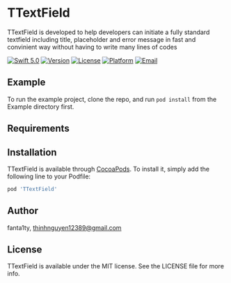 # TTextField
TTextField is developed to help developers can initiate a fully standard textfield including title, placeholder and error message in fast and convinient way without having to write many lines of codes
  
[![Swift 5.0](https://img.shields.io/badge/Swift-5.0-brightgreen)](https://developer.apple.com/swift/)
[![Version](https://img.shields.io/cocoapods/v/TTextField.svg?style=flat)](https://cocoapods.org/pods/TTextField)
[![License](https://img.shields.io/cocoapods/l/TTextField.svg?style=flat)](https://cocoapods.org/pods/TTextField)
[![Platform](https://img.shields.io/cocoapods/p/TTextField.svg?style=flat)](https://cocoapods.org/pods/TTextField)
[![Email](https://img.shields.io/badge/contact-@thinhnguyen12389@gmail.com-blue)](thinhnguyen12389@gmail.com)

## Example

To run the example project, clone the repo, and run `pod install` from the Example directory first.

## Requirements

## Installation

TTextField is available through [CocoaPods](https://cocoapods.org). To install
it, simply add the following line to your Podfile:

```ruby
pod 'TTextField'
```

## Author

fanta1ty, thinhnguyen12389@gmail.com

## License

TTextField is available under the MIT license. See the LICENSE file for more info.
